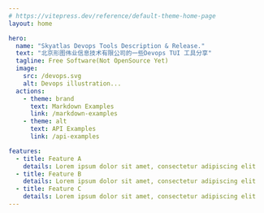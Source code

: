 ```yaml
---
# https://vitepress.dev/reference/default-theme-home-page
layout: home

hero:
  name: "Skyatlas Devops Tools Description & Release."
  text: "北京形图伟业信息技术有限公司的一些Devops TUI 工具分享"
  tagline: Free Software(Not OpenSource Yet)
  image:
    src: /devops.svg
    alt: Devops illustration...
  actions:
    - theme: brand
      text: Markdown Examples
      link: /markdown-examples
    - theme: alt
      text: API Examples
      link: /api-examples

features:
  - title: Feature A
    details: Lorem ipsum dolor sit amet, consectetur adipiscing elit
  - title: Feature B
    details: Lorem ipsum dolor sit amet, consectetur adipiscing elit
  - title: Feature C
    details: Lorem ipsum dolor sit amet, consectetur adipiscing elit
---
```


